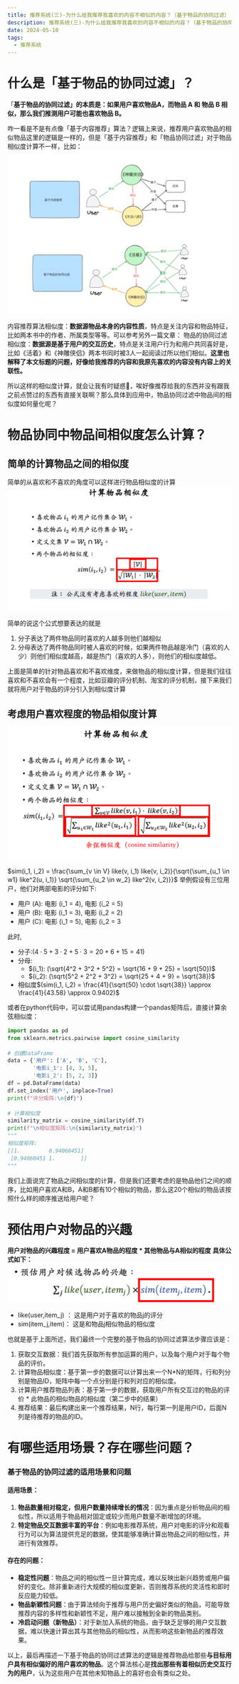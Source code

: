 ```yaml
---
title: 推荐系统(三)-为什么给我推荐我喜欢的内容不相似的内容？（基于物品的协同过滤）
description: 推荐系统(三)-为什么给我推荐我喜欢的内容不相似的内容？（基于物品的协同过滤）
date: 2024-05-10
tags:
  - 推荐系统
---
```



# 什么是「基于物品的协同过滤」？
「**基于物品的协同过滤」的本质是：如果用户喜欢物品A，而物品 A 和 物品 B 相似，那么我们推测用户可能也喜欢物品 B。**

咋一看是不是有点像「基于内容推荐」算法？逻辑上来说，推荐用户喜欢物品的相似物品这里的逻辑是一样的，但是「基于内容推荐」和「物品协同过滤」对于物品相似度计算不一样，比如：
![image.png](../images/推荐系统/推荐系统3-1.png)

内容推荐算法相似度：**数据源物品本身的内容性质**，特点是关注内容和物品特征，比如两本书中的作者、所属类型等等。可以参考另外一篇文章：
物品的协同过滤相似度：**数据源是基于用户的交互历史**，特点是关注用户行为和用户共同喜好是，比如《活着》和《神雕侠侣》两本书同时被3人一起阅读过所以他们相似。**这里也解释了本文标题的问题，好像给我推荐的内容和我原先喜欢的内容没有内容上的关联性。**

所以这样的相似度计算，就会让我有时疑惑🤔️，唉好像推荐给我的东西并没有跟我之前点赞过的东西有直接关联啊？那么具体到应用中，物品协同过滤中物品间的相似度如何量化呢？
# 物品协同中物品间相似度怎么计算？
## 简单的计算物品之间的相似度
简单的从喜欢和不喜欢的角度可以这样进行物品相似度的计算
![image.png](../images/推荐系统/推荐系统3-2.png)

简单的说这个公式想要表达的就是
1. 分子表达了两件物品同时喜欢的人越多则他们越相似
2. 分母表达了两件物品同时被人喜欢的时候，如果两件物品越是冷门（喜欢的人少）则他们相似度越高，越是热门（喜欢的人多），则他们的相似度越低。

上面是简单的针对物品喜欢和不喜欢维度，来做物品的相似度计算，但是我们往往喜欢和不喜欢会有一个程度，比如豆瓣的评分机制、淘宝的评分机制，接下来我们就将用户对于物品的评分引入到相似度计算
## 考虑用户喜欢程度的物品相似度计算
![image.png](../images/推荐系统/推荐系统3-3.png)

$sim(i_1, i_2) = \frac{\sum_{v \in V} like(v, i_1) like(v, i_2)}{\sqrt{\sum_{u_1 \in w1} like^2(u, i_1)} \sqrt{\sum_{u_2 \in w_2} like^2(v, i_2)}}$
举例假设有三位用户，他们对两部电影的评分如下:

- 用户 (A): 电影 (i_1 = 4), 电影 (i_2 = 5)
- 用户 (B): 电影 (i_1 = 3), 电影 (i_2 = 2)
- 用户 (C): 电影 (i_1 = 5), 电影 (i_2 = 3

此时,

- 分子:$(4\cdot5 + 3\cdot2 + 5\cdot3 = 20 + 6 + 15 = 41)$
- 分母: 
   - $(i_1): (\sqrt{4^2 + 3^2 + 5^2} = \sqrt{16 + 9 + 25} = \sqrt{50})$
   - $(i_2): (\sqrt{5^2 + 2^2 + 3^2} = \sqrt{25 + 4 + 9} = \sqrt{38})$
- 相似度$(sim(i_1, i_2) = \frac{41}{\sqrt{50} \cdot \sqrt{38}} \approx \frac{41}{43.58} \approx 0.9402)$

或者在python代码中，可以尝试用pandas构建一个pandas矩阵后，直接计算余弦相似度：
```python
import pandas as pd
from sklearn.metrics.pairwise import cosine_similarity

# 创建DataFrame
data = {'用户': ['A', 'B', 'C'],
        '电影i_1': [4, 3, 5],
        '电影i_2': [5, 2, 3]}
df = pd.DataFrame(data)
df.set_index('用户', inplace=True)
print(f"评分矩阵:\n{df}")

# 计算相似度
similarity_matrix = cosine_similarity(df.T)
print(f"\n相似度矩阵:\n{similarity_matrix}")
"""
相似度矩阵:
[[1.         0.94060451]
 [0.94060451 1.        ]]
"""
```

我们上面说完了物品之间相似度的计算，但是我们还要考虑的是物品他们之间的顺序，比如用户喜欢A和B，A和B都有10个相似的物品，那么这20个相似的物品该按照什么样的顺序推送给用户呢？
# 预估用户对物品的兴趣
**用户对物品的兴趣程度 = 用户喜欢A物品的程度 * 其他物品与A相似的程度**
**具体公式如下：**
![image.png](../images/推荐系统/推荐系统3-4.png)

- like(user,item_j) ： 这是用户对于喜欢的物品j的评分
- sim(item_j,item)： 这是和物品j相似物品的相似度

也就是基于上面所述，我们最终一个完整的基于物品的协同过滤算法步骤应该是：
1. 获取交互数据：我们首先获取所有参加运算的用户，以及每个用户对于每个物品的评价。
2. 计算物品相似度：基于第一步的数据可以计算出来一个N*N的矩阵，行和列分别是物品ID，矩阵中每一个点分别是行和列对应的相似度。
3. 计算用户推荐物品列表：基于第一步的数据，获取用户所有交互过的物品的评价 * 此物品的相似物品的相似度（第二步中的结果）
4. 推荐结果：最后构建出来一个推荐结果，N行，每行第一列是用户ID，后面N列是待推荐的物品的ID。
# 有哪些适用场景？存在哪些问题？
### 基于物品的协同过滤的适用场景和问题
#### 适用场景：

1.  **物品数量相对稳定，但用户数量持续增长的情况**：因为重点是分析物品间的相似性，所以适用于物品相对固定或较少而用户数量不断增加的环境。
2.  **特定物品交互数据丰富的平台**：例如电影推荐系统，用户对电影的评分和观看行为可以为算法提供充足的数据，使其能够准确计算出物品之间的相似性，并进行有效推荐。 
#### 存在的问题：

-  **稳定性问题**：物品之间的相似性一旦计算完成，难以反映出新兴趋势或用户偏好的变化。除非重新进行大规模的相似度更新，否则推荐系统的灵活性和即时反应能力较低。 
-  **物品新颖性问题**：由于算法倾向于推荐与用户历史偏好类似的物品，可能导致推荐内容的多样性和新颖性不足，用户难以接触到全新的物品类别。 
-  **冷启动问题（新物品）**：对于新加入系统的物品，由于缺乏足够的用户交互数据，难以快速计算出其与其他物品的相似性，从而影响这些新物品的推荐效果。 

以上，最后再描述一下基于物品的协同过滤算法的逻辑是推荐物品给那些**与目标用户具有相似偏好的用户喜欢的物品**。这个算法核心是**找出那些有着相似历史交互行为的用户**，认为这些用户在其他未知物品上的喜好也会有类似之处。

